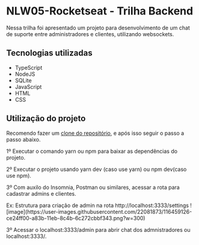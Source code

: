# NLW05-Rocketseat - Trilha Backend
<p>Nessa trilha foi apresentado um projeto para desenvolvimento de um chat de suporte entre administradores e clientes, utilizando websockets. </p>

## Tecnologias utilizadas
  * TypeScript
  * NodeJS
  * SQLite
  * JavaScript
  * HTML
  * CSS


## Utilização do projeto
Recomendo fazer um <a href="https://docs.github.com/pt/github/creating-cloning-and-archiving-repositories/cloning-a-repository" target="_blank">clone do repositório</a>, e após isso seguir o passo a passo abaixo.
<p>1º Executar o comando yarn ou npm para baixar as dependências do projeto.</p>
<p>2º Executar o projeto usando yarn dev (caso use yarn) ou npm dev(caso use npm).</p>
<p>3º Com auxilo do Insomnia, Postman ou similares, acessar a rota para cadastrar admins e clientes.</p>
Ex: Estrutura para criação de admin na rota http://localhost:3333/settings
![image](https://user-images.githubusercontent.com/22081873/116459126-ce24ff00-a83b-11eb-8c4b-6c272cbbf343.png?w=300)

<p>3º Acessar o localhost:3333/admin para abrir chat dos admnistradores ou localhost:3333/.</p>
